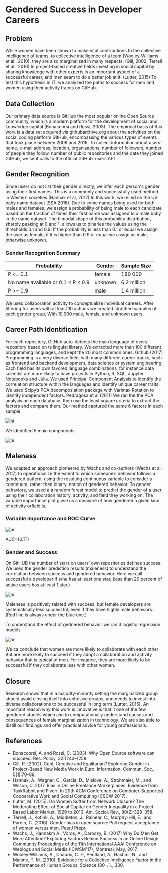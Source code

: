# Gendered Success in Developer Careers

## Problem
While women have been shown to make vital contributions to the collective intelligence of teams, to collective intelligence of a team (Wooley-Williams et al., 2010), they are also marginalized in many respects. (Gill, 2002; Terrell et al., 2016) In project-based creative fields investing in social capital by sharing knowledge with other experts is an important aspect of a successful career, and men seem to do a better job at it. (Lutter, 2015) To test this hypothesis in IT, we analyzed the paths to success for men and women using their activity traces on GitHub. 

## Data Collection
Our primary data source is GitHub  the most popular online Open Source community, which is a modern platform for the development of social and knowledge capital (Bonaccorsi and Rossi, 2003). The empirical basis of this work is a data set acquired via githubarchive.org about the activities on the social coding platform GitHub, encompassing the various types of events that took place between 2009 and 2016. 
To collect information about users’ name, e-mail address, location, organizations, number of followers, number of people they follow, number of public repositories and the date they joined GitHub, we sent calls to the official GitHub  users API  

## Gender Recognition
Since users do not list their gender directly, we infer each person's gender using their first names. This is a commonly and successfully used method in Western societies (Hannak et al, 2017) In this work, we relied on the US baby name dataset (SSA 2016).  Due to some names being used for both males and females, we assign a probability of being male to each candidate based on the fraction of times their first name was assigned to a male baby in the name dataset. The bimodal shape of this probability distribution, sharply peaking at 0 and 1, allows us to binaries the values using the thresholds 0.1 and 0.9: If the probability is less than 0.1 or equal we assign the user as female, if it is higher than 0.9 or equal we assign as male, otherwise unknown. 

### Gender Recognition Summary

| Probability                        | Gender   | Sample Size  |
| ---------------------------------- | -------- | ------------ |
| P <= 0.1                           | female   | 180 000      |
| No name available or 0.1 < P < 0.9 | unknown  | 6.2 million  |
| P >= 0.9                           | male     | 1.4 million  |




We used collaboration activity to conceptualize individual careers. After filtering for users with at least 10 actions we created stratified samples of each gender group, With 10,000 male, female, and unknown users.


## Career Path Identification


For each repository, GitHub auto-detects the main language of every repository based on ts linguist library. We extracted more than 100 different programming languages, and kept the 20 most common ones. Github (2017)
Programming is a very diverse field, with many different career tracks, such as frontend and backend development, data science or system engineering. Each field has its own favored language combinations, for instance data scientist are more likely to have projects in Python, R, SQL, Jupyter Notebooks and Julia.
We used Principal Component Analysis to identify the correlation structure within the languages and identify unique career traits. We used Scipy’s PCA.decomposiation package with Varimax Rotation to identify independent factors. Pedragosa et al (2011) We ran the the PCA analysis on each database, then use the least square criteria to extract the factors and compare them. Our method captured the same 6 factors in each sample.

<img src="PCA_factors_correlations_sample1.pdf" alt="hi" class="inline"/>

We identified 5 main components

<img src="PCA_factors_correlations_sample1.pdf" alt="hi" class="inline"/>


## Maleness

We adapted an approach pioneered by Wachs and co-authors (Wachs et al. 2017) to operationalize the extent to which someone’s behavior follows a gendered pattern, using the resulting continuous variable to consider a continuum, rather than binary, notion of gendered behavior. To gender behaviors, we used a a random forest model to predict the gender of a user using their collaboration history, activity, and field they working on. The variable importance plot givse us a measure of how gendered a given kind of activity orfield is.

### Variable Importance and ROC Curve

<img src="RF_importance_PC_SAMPLE1.pdf" alt="hi" class="inline"/>

AUC=(0.71) 

### Gender and Success

On GitHUB the number of stars on users’ own repositories defines success. We used the gender prediction results (maleness) to understand the correlation between success and gendered behavior. Here we call successful a developer if s/he has at least one star, (less than 20 percent of active users has at least 1 star.) 


<img src="MALENESS_SUCCESS_gender_behavior_and_success_github.pdf" alt="hi" class="inline"/>


Maleness is positively related with success, but female developers are systematically less successful, even if they have highly male behaviors. (Red line is always under the blue one.) 


To understand the effect of gednered behavior we ran 3 logistic regression models 


<img src="SUCCESS_Logit_regression_output.pdf" alt="hi" class="inline"/>


We ca conclude that women are more likely to collaborate with each other But are more likely to succeed if they adopt a collaboration and activity behavior that is typical of men. For instance, they are more likely to be successful if they collaborate less with other women.


## Closure
Research shows that in a majority-minority setting the marginalized group should avoid closing itself into cohesive groups, and needs to invest into diverse collaborations to be successful in long term (Lutter, 2015). An important reason why this work is innovative is that it one of the few gendered studies which aim to computationally understand causes and consequences of female marginalization in technology. We are also able to distill our findings and offer practical advice for young professionals. 

## References
*	Bonaccorsi, A. and Rossi, C. (2003). Why Open Source software can succeed. Res. Policy, 32:1243–1258. 
*	Gill, R. (2002). Cool, Creative and Egalitarian? Exploring Gender in Project-Based New Media Work in Euro. Information, Commun. Soc., 5(1):70–89. 
*	Hannak, A., Wagner, C., Garcia, D., Mislove, A., Strohmaier, M., and Wilson, C. 2017. Bias in Online Freelance Marketplaces: Evidence from TaskRabbit and Fiverr. In 20th ACM Conference on Computer-Supported Cooperative Work and Social Computing (CSCW 2017).
*	Lutter, M. (2015). Do Women Suffer from Network Closure? The Moderating Effect of Social Capital on Gender Inequality in a Project-Based Labor Market, 1929 to 2010. Am. Sociol. Rev., 80(2):329–358. 
*	Terrell, J., Kofink, A., Middleton, J., Rainear, C., Murphy-Hill, E., and Parnin, C. (2016). Gender bias in open source: Pull request acceptance of women versus men. PeerJ Prepr. 
*	Wachs, J., Hannakm A., Voros, A., Daroczy, B. (2017) Why Do Men Get More Attention? Exploring Factors Behind Success in an Online Design Community
Proceedings of the 11th International AAAI Conference on Weblogs and Social Media (ICWSM'17), Montreal, May, 2017.
*	Wooley-Williams, A., Chabris, C. F., Pentland, A., Hashmi, N., and Malone, T. M. (2010). Evidence for a Collective Intelligence Factor in the Performance of Human Groups. Science (80-. )., 330. 


